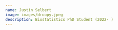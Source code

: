 ```yaml
---
name: Justin Selbert
image: images/droopy.jpeg
description: Biostatistics PhD Student (2022- )
---
```

